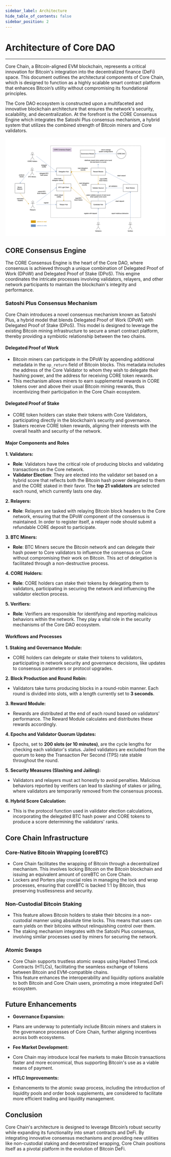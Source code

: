 ```yaml
---
sidebar_label: Architecture
hide_table_of_contents: false
sidebar_position: 2
---
```


# Architecture of Core DAO
---

Core Chain, a Bitcoin-aligned EVM blockchain, represents a critical innovation for Bitcoin's integration into the decentralized finance (DeFi) space. This document outlines the architectural components of Core Chain, which is designed to function as a highly scalable smart contract platform that enhances Bitcoin’s utility without compromising its foundational principles.

The Core DAO ecosystem is constructed upon a multifaceted and innovative blockchain architecture that ensures the network's security, scalability, and decentralization. At the forefront is the CORE Consensus Engine which integrates the Satoshi Plus consensus mechanism, a hybrid system that utilizes the combined strength of Bitcoin miners and Core validators.


![architecture](../../../static/img/architecture.png)

## CORE Consensus Engine
The CORE Consensus Engine is the heart of the Core DAO, where consensus is achieved through a unique combination of Delegated Proof of Work (DPoW) and Delegated Proof of Stake (DPoS). This engine coordinates the intricate processes involving validators, relayers, and other network participants to maintain the blockchain's integrity and performance.

### Satoshi Plus Consensus Mechanism

Core Chain introduces a novel consensus mechanism known as Satoshi Plus, a hybrid model that blends Delegated Proof of Work (DPoW) with Delegated Proof of Stake (DPoS). This model is designed to leverage the existing Bitcoin mining infrastructure to secure a smart contract platform, thereby providing a symbiotic relationship between the two chains.

#### Delegated Proof of Work
- Bitcoin miners can participate in the DPoW by appending additional metadata in the `op_return` field of Bitcoin blocks. This metadata includes the address of the Core Validator to whom they wish to delegate their hashing power, and the address for receiving CORE token rewards.
- This mechanism allows miners to earn supplemental rewards in CORE tokens over and above their usual Bitcoin mining rewards, thus incentivizing their participation in the Core Chain ecosystem.

#### Delegated Proof of Stake
- CORE token holders can stake their tokens with Core Validators, participating directly in the blockchain’s security and governance.
- Stakers receive CORE token rewards, aligning their interests with the overall health and security of the network.

#### Major Components and Roles 

**1. Validators:**
   - **Role**: Validators have the critical role of producing blocks and validating transactions on the Core network.
   - **Validator Election**: They are elected into the validator set based on a hybrid score that reflects both the Bitcoin hash power delegated to them and the CORE staked in their favor. The **top 21 validators** are selected each round, which currently lasts one day.

**2. Relayers:**
   - **Role**: Relayers are tasked with relaying Bitcoin block headers to the Core network, ensuring that the DPoW component of the consensus is maintained. In order to register itself, a relayer node should submit a refundable CORE deposit to participate.

**3. BTC Miners:**
   - **Role**: BTC Miners secure the Bitcoin network and can delegate their hash power to Core validators to influence the consensus on Core without compromising their work on Bitcoin. This act of delegation is facilitated through a non-destructive process.

**4. CORE Holders:**
   - **Role**: CORE holders can stake their tokens by delegating them to validators, participating in securing the network and influencing the validator election process.

**5. Verifiers:**
   - **Role**: Verifiers are responsible for identifying and reporting malicious behaviors within the network. They play a vital role in the security mechanisms of the Core DAO ecosystem.

#### Workflows and Processes

**1. Staking and Governance Module:**
   - CORE holders can delegate or stake their tokens to validators, participating in network security and governance decisions, like updates to consensus parameters or protocol upgrades.

**2. Block Production and Round Robin:**
   - Validators take turns producing blocks in a round-robin manner. Each round is divided into slots, with a length currently set to **3 seconds**.

**3. Reward Module:**
   - Rewards are distributed at the end of each round based on validators' performance. The Reward Module calculates and distributes these rewards accordingly.

**4. Epochs and Validator Quorum Updates:**
   - Epochs, set to **200 slots (or 10 minutes)**, are the cycle lengths for checking each validator's status. Jailed validators are excluded from the quorum to keep the Transaction Per Second (TPS) rate stable throughout the round.

**5. Security Measures (Slashing and Jailing):**
   - Validators and relayers must act honestly to avoid penalties. Malicious behaviors reported by verifiers can lead to slashing of stakes or jailing, where validators are temporarily removed from the consensus process.

**6. Hybrid Score Calculation:**
   - This is the protocol function used in validator election calculations, incorporating the delegated BTC hash power and CORE tokens to produce a score determining the validators' ranks.


## Core Chain Infrastructure

### Core-Native Bitcoin Wrapping (coreBTC)
- Core Chain facilitates the wrapping of Bitcoin through a decentralized mechanism. This involves locking Bitcoin on the Bitcoin blockchain and issuing an equivalent amount of coreBTC on Core Chain.
- Lockers and Porters play crucial roles in managing the lock and wrap processes, ensuring that coreBTC is backed 1:1 by Bitcoin, thus preserving trustlessness and security.

### Non-Custodial Bitcoin Staking
- This feature allows Bitcoin holders to stake their bitcoins in a non-custodial manner using absolute time locks. This means that users can earn yields on their bitcoins without relinquishing control over them.
- The staking mechanism integrates with the Satoshi Plus consensus, involving similar processes used by miners for securing the network.

### Atomic Swaps
- Core Chain supports trustless atomic swaps using Hashed TimeLock Contracts (HTLCs), facilitating the seamless exchange of tokens between Bitcoin and EVM-compatible chains.
- This feature enhances the interoperability and liquidity options available to both Bitcoin and Core Chain users, promoting a more integrated DeFi ecosystem.

## Future Enhancements

* **Governance Expansion:**
- Plans are underway to potentially include Bitcoin miners and stakers in the governance processes of Core Chain, further aligning incentives across both ecosystems.

* **Fee Market Development:**
- Core Chain may introduce local fee markets to make Bitcoin transactions faster and more economical, thus supporting Bitcoin's use as a viable means of payment.

* **HTLC Improvements:**
- Enhancements to the atomic swap process, including the introduction of liquidity pools and order book supplements, are considered to facilitate more efficient trading and liquidity management.

## Conclusion

Core Chain's architecture is designed to leverage Bitcoin’s robust security while expanding its functionality into smart contracts and DeFi. By integrating innovative consensus mechanisms and providing new utilities like non-custodial staking and decentralized wrapping, Core Chain positions itself as a pivotal platform in the evolution of Bitcoin DeFi.